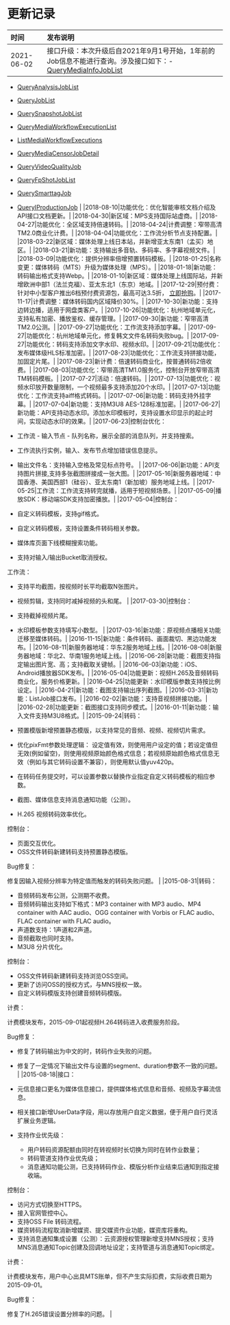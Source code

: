 # 更新记录

|时间|发布说明|
|:-|:---|
|2021-06-02|接口升级：本次升级后自2021年9月1号开始，1年前的Job信息不能进行查询。涉及接口如下：-   [QueryMediaInfoJobList](/cn.zh-CN/API参考/媒体信息接口/查询媒体信息作业.md)
-   [QueryAnalysisJobList](/cn.zh-CN/API参考/预置智能模版推荐接口/查询模板分析作业.md)
-   [QueryJobList](/cn.zh-CN/API参考/转码接口/查询转码作业.md)
-   [QuerySnapshotJobList](/cn.zh-CN/API参考/截图接口/查询截图作业.md)
-   [QueryMediaWorkflowExecutionList](/cn.zh-CN/API参考/媒体工作流执行实例接口/查询媒体工作流执行实例.md)
-   [ListMediaWorkflowExecutions](/cn.zh-CN/API参考/媒体工作流执行实例接口/遍历媒体工作流执行实例.md)
-   [QueryMediaCensorJobDetail](/cn.zh-CN/API参考/媒体审核接口/查询媒体审核作业详情.md)
-   [QueryVideoQualityJob](/cn.zh-CN/API参考/媒体审核接口/查询视频质量审核作业.md)
-   [QueryFpShotJobList](/cn.zh-CN/API参考/视频DNA接口/查询视频DNA作业.md)
-   [QuerySmarttagJob](/cn.zh-CN/API参考/智能标签接口/查询智能标签作业.md)
-   [QueryIProductionJob](/cn.zh-CN/API参考/智能生产接口/查询智能生产作业.md) |
|2018-08-10|功能优化：优化智能审核文档介绍及API接口文档更新。|
|2018-04-30|新区域：MPS支持国际站虚商。|
|2018-04-27|功能优化：全区域支持倍速转码。|
|2018-04-24|计费调整：窄带高清TM2.0商业化计费。|
|2018-04-04|功能优化：工作流分析节点支持配置。|
|2018-03-22|新区域：媒体处理上线日本站，并新增亚太东南1（孟买）地区。|
|2018-03-21|新功能：支持输出多音轨、多码率、多字幕视频文件。|
|2018-03-09|功能优化：提供分辨率倍增预置转码模板。|
|2018-01-25|名称变更：媒体转码（MTS）升级为媒体处理（MPS）。|
|2018-01-18|新功能：转码输出格式支持Webp。|
|2018-01-10|新区域：媒体处理上线国际站，并新增欧洲中部1（法兰克福）、亚太东北1（东京）地域。|
|2017-12-29|预付费：针对中小型客户推出6档预付费资源包，最高可达3.5折， [立即抢购](https://common-buy.aliyun.com/?mtsbag4.57aa76de5PzBfX&commodityCode=mtsbag#/buy)。|
|2017-11-17|计费调整：媒体转码国内区域降价30%。|
|2017-10-30|新功能：支持边转边播，适用于网盘类客户。|
|2017-10-26|功能优化：杭州地域单元化，支持私有加密、播放鉴权、缓存管理。|
|2017-09-30|新功能：窄带高清TM2.0公测。|
|2017-09-27|功能优化：工作流支持添加字幕。|
|2017-09-27|功能优化：杭州地域单元化，修复韩文文件名转码失败bug。|
|2017-09-27|功能优化：转码支持添加文字水印、视频水印。|
|2017-09-21|功能优化：发布媒体级HLS标准加密。|
|2017-08-23|功能优化：工作流支持拼接功能，加固定片尾。|
|2017-08-23|新计费：倍速转码商业化，按普通转码2倍收费。|
|2017-08-03|功能优化：窄带高清TM1.0服务化，控制台开放窄带高清TM转码模板。|
|2017-07-27|活动：倍速转码。|
|2017-07-13|功能优化：视频水印放开数量限制，一个视频最多支持添加20个水印。|
|2017-07-13|功能优化：工作流支持aiff格式转码。|
|2017-07-06|新功能：转码支持外挂字幕。|
|2017-07-04|新功能：支持M3U8 AES-128标准加密。|
|2017-06-27|新功能：API支持动态水印。添加水印模板时，支持设置水印显示的起止时间，实现动态水印的效果。|
|2017-06-23|控制台优化：

-   工作流 - 输入节点 - 队列名称，展示全部的消息队列，并支持搜索。
-   工作流执行实例，输入、发布节点增加错误信息提示。
-   输出文件名：支持输入空格及常见标点符号。 |
|2017-06-06|新功能：API支持图片拼接,支持多张截图拼接成一张大图。|
|2017-05-16|新服务器地域：中国香港、美国西部1（硅谷）、亚太东南1（新加坡）服务地域上线。|
|2017-05-25|工作流：工作流支持转完就播，适用于短视频场景。|
|2017-05-09|播放SDK：移动端SDK支持加密播放。|
|2017-05-04|控制台：

-   自定义转码模板，支持gif格式。
-   自定义转码模板，支持设置条件转码相关参数。
-   媒体库页面下线模糊搜索功能。
-   支持对输入/输出Bucket取消授权。

工作流：

-   支持平均截图，按视频时长平均截取N张图片。
-   视频剪辑，支持同时减掉视频的头和尾。 |
|2017-03-30|控制台：

-   支持截掉视频片尾。
-   水印模板参数支持填写小数型。 |
|2017-03-16|新功能：原视频点播相关功能迁移至媒体转码。|
|2016-11-15|新功能：条件转码、画面裁切、黑边功能发布。|
|2016-08-11|新服务器地域：华东2服务地域上线。|
|2016-08-08|新服务器地域：华北2、华南1服务地域上线。|
|2016-06-28|新功能：截图支持指定输出图片宽、高；支持截取关键帧。|
|2016-06-03|新功能：iOS、Android播放器SDK发布。|
|2016-05-04|功能更新：视频H.265及音频转码商业化，服务价格更新。|
|2016-04-25|功能更新：水印模版参数支持按比例设定。|
|2016-04-21|新功能：截图支持输出序列截图。|
|2016-03-31|新功能：ListJob接口发布。|
|2016-02-02|新功能：支持音视频拼接功能。|
|2016-02-28|功能更新：截图接口支持同步模式。|
|2016-01-11|新功能：输入文件支持M3U8格式。|
|2015-09-24|转码：

-   预置模版新增预置静态模版，以支持常见的音频、视频、视频切片需求。
-   优化pixFmt参数处理逻辑： 设定值有效，则使用用户设定的值；若设定值但无效\(例如留空\)，则使用视频原始颜色格式信息；若视频原始颜色格式信息无效（例如与其它转码设置不兼容），则使用默认值yuv420p。
-   在转码任务提交时，可以设置参数以替换作业指定自定义转码模板的相应参数。
-   截图、媒体信息支持消息通知功能（公测）。
-   H.265 视频转码效率优化。

控制台：

-   页面交互优化。
-   OSS文件转码新建转码支持预置静态模版。

Bug修复：

修复因输入视频分辨率为特定值而触发的转码失败问题。 |
|2015-08-31|转码：

-   音频转码发布公测，公测期不收费。
-   音频转码输出支持如下格式：MP3 container with MP3 audio、MP4 container with AAC audio、OGG container with Vorbis or FLAC audio、FLAC container with FLAC audio。
-   声道数支持：1声道和2声道。
-   音频截取也同时支持。
-   M3U8 分片优化。

控制台：

-   OSS文件转码新建转码支持浏览OSS空间。
-   更新了访问OSS的授权方式，与MNS授权一致。
-   自定义转码模版支持创建音频转码模版。

计费：

计费模块发布，2015-09-01起视频H.264转码进入收费服务阶段。

Bug修复：

-   修复了转码输出为中文的时，转码作业失败的问题。
-   修复了一定情况下输出文件与设置的segment、duration参数不一致的问题。 |
|2015-08-18|接口：

-   元信息接口更名为媒体信息接口，提供媒体格式信息和音频、视频及字幕流信息。
-   相关接口新增UserData字段，用以存放用户自定义数据，便于用户自行灵活扩展业务逻辑。
-   支持作业优先级：
    -   用户转码资源配额由同时在转视频时长切换为同时在转作业数量；
    -   转码管道支持作业优先级；
    -   消息通知功能公测，已支持转码作业、模版分析作业结束后通知到指定接收端。

控制台：

-   访问方式切换至HTTPS。
-   接入官网管控中心。
-   支持OSS File 转码流程。
-   媒资转码流程取消新增媒资、提交媒资作业功能，媒资库将重构。
-   支持消息通知集成设置（公测）：云资源授权管理新增支持MNS授权；支持MNS消息通知Topic创建及回调地址设定；支持管道与消息通知Topic绑定。

计费：

计费模块发布，用户中心出具MTS账单，但不产生实际扣费，实际收费日期为2015-09-01。

Bug修复：

修复了H.265错误设置分辨率的问题。 |


